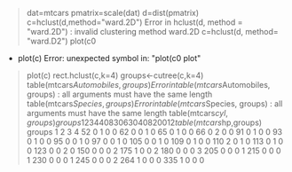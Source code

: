 

> dat=mtcars
> pmatrix=scale(dat)
> d=dist(pmatrix)
> c=hclust(d,method="ward.2D")
Error in hclust(d, method = "ward.2D") : 
  invalid clustering method ward.2D
> c=hclust(d, method= "ward.D2")
> plot(c0
+ plot(c)
Error: unexpected symbol in:
"plot(c0
plot"
> plot(c)
> rect.hclust(c,k=4)
> groups<-cutree(c,k=4)
> table(mtcars$Automobiles,groups)
Error in table(mtcars$Automobiles, groups) : 
  all arguments must have the same length
> table(mtcars$Species,groups)
Error in table(mtcars$Species, groups) : 
  all arguments must have the same length
> table(mtcars$cyl,groups)
   groups
     1  2  3  4
  4  0  8  3  0
  6  3  0  4  0
  8  2  0  0 12
> table(mtcars$hp,groups)
     groups
      1 2 3 4
  52  0 1 0 0
  62  0 0 1 0
  65  0 1 0 0
  66  0 2 0 0
  91  0 1 0 0
  93  0 1 0 0
  95  0 0 1 0
  97  0 0 1 0
  105 0 0 1 0
  109 0 1 0 0
  110 2 0 1 0
  113 0 1 0 0
  123 0 0 2 0
  150 0 0 0 2
  175 1 0 0 2
  180 0 0 0 3
  205 0 0 0 1
  215 0 0 0 1
  230 0 0 0 1
  245 0 0 0 2
  264 1 0 0 0
  335 1 0 0 0
